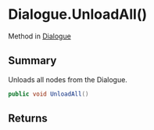 # Dialogue.UnloadAll()

Method in [Dialogue](/api/csharp/yarn.dialogue.md)

## Summary


Unloads all nodes from the Dialogue.


```csharp
public void UnloadAll()
```

## Returns



